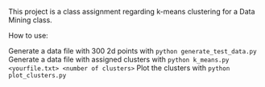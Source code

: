 This project is a class assignment regarding k-means clustering for a Data Mining class.

How to use:

Generate a data file with 300 2d points with `python generate_test_data.py`
Generate a data file with assigned clusters with `python k_means.py <yourfile.txt> <number of clusters>`
Plot the clusters with `python plot_clusters.py` 
